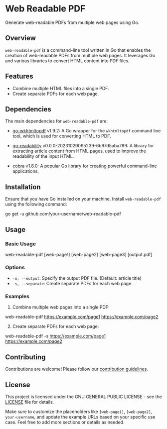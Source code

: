 # Web Readable PDF

Generate web-readable PDFs from multiple web pages using Go.

## Overview

`web-readable-pdf` is a command-line tool written in Go that enables the creation of web-readable PDFs from multiple web pages. It leverages Go and various libraries to convert HTML content into PDF files.

## Features

- Combine multiple HTML files into a single PDF.
- Create separate PDFs for each web page.

## Dependencies

The main dependencies for `web-readable-pdf` are:

- [go-wkhtmltopdf](https://github.com/SebastiaanKlippert/go-wkhtmltopdf) v1.9.2: A Go wrapper for the `wkhtmltopdf` command line tool, which is used for converting HTML to PDF.

- [go-readability](https://github.com/go-shiori/go-readability) v0.0.0-20231029095239-6b97d5aba789: A library for extracting article content from HTML pages, used to improve the readability of the input HTML.

- [cobra](https://github.com/spf13/cobra) v1.8.0: A popular Go library for creating powerful command-line applications.

## Installation

Ensure that you have Go installed on your machine. Install `web-readable-pdf` using the following command:

go get -u github.com/your-username/web-readable-pdf

## Usage

### Basic Usage

web-readable-pdf [web-page1] [web-page2] [web-page3] [output.pdf]

### Options

- `-o, --output`: Specify the output PDF file. (Default: article title)
- `-s, --separate`: Create separate PDFs for each web page.

### Examples

1. Combine multiple web pages into a single PDF:

web-readable-pdf https://example.com/page1 https://example.com/page2 

2. Create separate PDFs for each web page:

web-readable-pdf -s https://example.com/page1 https://example.com/page2

## Contributing

Contributions are welcome! Please follow our [contribution guidelines](CONTRIBUTING.md).

## License

This project is licensed under the GNU GENERAL PUBLIC LICENSE - see the [LICENSE](LICENSE) file for details.

Make sure to customize the placeholders like `[web-page1]`, `[web-page2]`, `your-username`, and update the example URLs based on your specific use case. Feel free to add more sections or details as needed.
